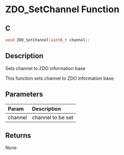 # ZDO_SetChannel Function

## C

```c
void ZDO_SetChannel(uint8_t channel);
```

## Description

 Sets channel to ZDO information base

This function sets channel to ZDO information base.

## Parameters

| Param | Description |
|:----- |:----------- |
| channel | channel to be set  

## Returns

 None  


